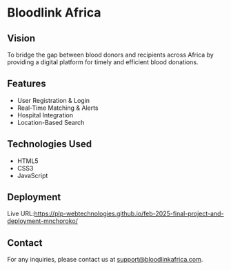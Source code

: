 # Bloodlink Africa

## Vision
To bridge the gap between blood donors and recipients across Africa by providing a digital platform for timely and efficient blood donations.

## Features
- User Registration & Login
- Real-Time Matching & Alerts
- Hospital Integration
- Location-Based Search

## Technologies Used
- HTML5
- CSS3
- JavaScript

## Deployment
Live URL:https://plp-webtechnologies.github.io/feb-2025-final-project-and-deployment-mnchoroko/

## Contact
For any inquiries, please contact us at support@bloodlinkafrica.com.
